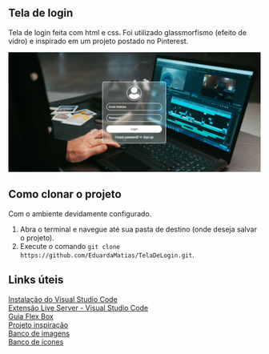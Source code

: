 ## Tela de login
Tela de login feita com html e css. Foi utilizado glassmorfismo (efeito de vidro) e inspirado em um projeto postado no Pinterest.

![alt text](/img/teladelogin2.png)

## Como clonar o projeto

Com o ambiente devidamente configurado.

1. Abra o terminal e navegue até sua pasta de destino (onde deseja salvar o projeto).
2. Execute o comando `git clone https://github.com/EduardaMatias/TelaDeLogin.git`.
  
## Links úteis
[Instalação do Visual Studio Code](https://code.visualstudio.com/Download)<br>
[Extensão Live Server - Visual Studio Code](https://marketplace.visualstudio.com/items?itemName=ritwickdey.LiveServer)<br>
[Guia Flex Box](https://css-tricks.com/snippets/css/a-guide-to-flexbox/)<br>
[Projeto inspiração](https://plantpot.works/2939)<br>
[Banco de imagens](https://unsplash.com/) <br>
[Banco de ícones](https://www.flaticon.com/)
  
